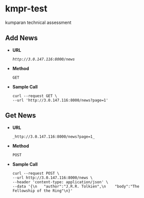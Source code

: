 # kmpr-test
kumparan technical assessment

**Add News**
----
* **URL**

  _``http://3.0.147.116:8000/news``_

* **Method**

  `GET`

* **Sample Call**

  ```
  curl --request GET \
  --url 'http://3.0.147.116:8000/news?page=1'
  ```
  
**Get News**
----
* **URL**

  ``_http://3.0.147.116:8000/news?page=1_``

* **Method**

  `POST`
  
* **Sample Call**

  ```
  curl --request POST \
  --url http://3.0.147.116:8000/news \
  --header 'content-type: application/json' \
  --data '{\n	"author":"J.R.R. Tolkien",\n	"body":"The Fellowship of the Ring"\n}'
  ```
  
